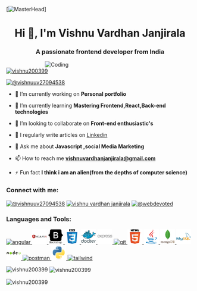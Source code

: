 [![MasterHead]([https://www.google.com/url?sa=i&url=https%3A%2F%2Fgithub.com%2Fsonjoybarmon&psig=AOvVaw0HOOnN1mvX5PYQPLB-iENq&ust=1698502123035000&source=images&cd=vfe&opi=89978449&ved=0CBEQjRxqFwoTCLCpss-zloIDFQAAAAAdAAAAABAx](https://images.app.goo.gl/LgTKKmjV83R1Mgey6))]
<h1 align="center">Hi 👋, I'm Vishnu Vardhan Janjirala</h1>
<h3 align="center">A passionate frontend developer from India</h3>
<img align="right" alt="Coding" width="400" src="[https://media.giphy.com/media/v1.Y2lkPTc5MGI3NjExbG56ZmU0dnJmM3EzdHYzdTRjYm52anE2a3lkdWkzc2N1OGg4NjY2dyZlcD12MV9pbnRlcm5hbF9naWZfYnlfaWQmY3Q9cw/lP8xu5t2DLGG045H8F/giphy.gif](https://cdn.dribbble.com/users/1162077/screenshots/3848914/programmer.gif)"/>

<p align="left"> <a href="https://github.com/ryo-ma/github-profile-trophy"><img src="https://github-profile-trophy.vercel.app/?username=vishnu200399" alt="vishnu200399" /></a> </p>

<p align="left"> <a href="https://twitter.com/@vishnuuv27094538" target="blank"><img src="https://img.shields.io/twitter/follow/@vishnuuv27094538?logo=twitter&style=for-the-badge" alt="@vishnuuv27094538" /></a> </p>

- 🔭 I’m currently working on **Personal portfolio**

- 🌱 I’m currently learning **Mastering Frontend,React,Back-end technologies**

- 👯 I’m looking to collaborate on **Front-end enthusiastic's**

- 📝 I regularly write articles on [Linkedin](Linkedin)

- 💬 Ask me about **Javascript ,social Media Marketing**

- 📫 How to reach me **vishnuvardhanjanjirala@gmail.com**

- ⚡ Fun fact **I think i am an alien(from the depths of computer science)**

<h3 align="left">Connect with me:</h3>
<p align="left">
<a href="https://twitter.com/@vishnuuv27094538" target="blank"><img align="center" src="https://raw.githubusercontent.com/rahuldkjain/github-profile-readme-generator/master/src/images/icons/Social/twitter.svg" alt="@vishnuuv27094538" height="30" width="40" /></a>
<a href="https://linkedin.com/in/vishnu vardhan janjirala" target="blank"><img align="center" src="https://raw.githubusercontent.com/rahuldkjain/github-profile-readme-generator/master/src/images/icons/Social/linked-in-alt.svg" alt="vishnu vardhan janjirala" height="30" width="40" /></a>
<a href="https://instagram.com/@webdevoted" target="blank"><img align="center" src="https://raw.githubusercontent.com/rahuldkjain/github-profile-readme-generator/master/src/images/icons/Social/instagram.svg" alt="@webdevoted" height="30" width="40" /></a>
</p>

<h3 align="left">Languages and Tools:</h3>
<p align="left"> <a href="https://angular.io" target="_blank" rel="noreferrer"> <img src="https://angular.io/assets/images/logos/angular/angular.svg" alt="angular" width="40" height="40"/> </a> <a href="https://angular.io" target="_blank" rel="noreferrer"> <img src="https://raw.githubusercontent.com/devicons/devicon/master/icons/angularjs/angularjs-original-wordmark.svg" alt="angularjs" width="40" height="40"/> </a> <a href="https://getbootstrap.com" target="_blank" rel="noreferrer"> <img src="https://raw.githubusercontent.com/devicons/devicon/master/icons/bootstrap/bootstrap-plain-wordmark.svg" alt="bootstrap" width="40" height="40"/> </a> <a href="https://www.w3schools.com/css/" target="_blank" rel="noreferrer"> <img src="https://raw.githubusercontent.com/devicons/devicon/master/icons/css3/css3-original-wordmark.svg" alt="css3" width="40" height="40"/> </a> <a href="https://www.docker.com/" target="_blank" rel="noreferrer"> <img src="https://raw.githubusercontent.com/devicons/devicon/master/icons/docker/docker-original-wordmark.svg" alt="docker" width="40" height="40"/> </a> <a href="https://expressjs.com" target="_blank" rel="noreferrer"> <img src="https://raw.githubusercontent.com/devicons/devicon/master/icons/express/express-original-wordmark.svg" alt="express" width="40" height="40"/> </a> <a href="https://git-scm.com/" target="_blank" rel="noreferrer"> <img src="https://www.vectorlogo.zone/logos/git-scm/git-scm-icon.svg" alt="git" width="40" height="40"/> </a> <a href="https://www.w3.org/html/" target="_blank" rel="noreferrer"> <img src="https://raw.githubusercontent.com/devicons/devicon/master/icons/html5/html5-original-wordmark.svg" alt="html5" width="40" height="40"/> </a> <a href="https://www.java.com" target="_blank" rel="noreferrer"> <img src="https://raw.githubusercontent.com/devicons/devicon/master/icons/java/java-original.svg" alt="java" width="40" height="40"/> </a> <a href="https://www.mongodb.com/" target="_blank" rel="noreferrer"> <img src="https://raw.githubusercontent.com/devicons/devicon/master/icons/mongodb/mongodb-original-wordmark.svg" alt="mongodb" width="40" height="40"/> </a> <a href="https://www.mysql.com/" target="_blank" rel="noreferrer"> <img src="https://raw.githubusercontent.com/devicons/devicon/master/icons/mysql/mysql-original-wordmark.svg" alt="mysql" width="40" height="40"/> </a> <a href="https://nodejs.org" target="_blank" rel="noreferrer"> <img src="https://raw.githubusercontent.com/devicons/devicon/master/icons/nodejs/nodejs-original-wordmark.svg" alt="nodejs" width="40" height="40"/> </a> <a href="https://postman.com" target="_blank" rel="noreferrer"> <img src="https://www.vectorlogo.zone/logos/getpostman/getpostman-icon.svg" alt="postman" width="40" height="40"/> </a> <a href="https://www.python.org" target="_blank" rel="noreferrer"> <img src="https://raw.githubusercontent.com/devicons/devicon/master/icons/python/python-original.svg" alt="python" width="40" height="40"/> </a> <a href="https://tailwindcss.com/" target="_blank" rel="noreferrer"> <img src="https://www.vectorlogo.zone/logos/tailwindcss/tailwindcss-icon.svg" alt="tailwind" width="40" height="40"/> </a> </p>

<p><img align="left" src="https://github-readme-stats.vercel.app/api/top-langs?username=vishnu200399&show_icons=true&locale=en&layout=compact" alt="vishnu200399" /></p>

<p>&nbsp;<img align="center" src="https://github-readme-stats.vercel.app/api?username=vishnu200399&show_icons=true&locale=en" alt="vishnu200399" /></p>

<p><img align="center" src="https://github-readme-streak-stats.herokuapp.com/?user=vishnu200399&" alt="vishnu200399" /></p>
